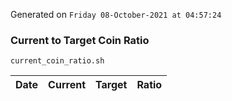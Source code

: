 Generated on `Friday 08-October-2021 at 04:57:24`

### Current to Target Coin Ratio
`current_coin_ratio.sh`

Date|Current|Target|Ratio
---|---|---|---
